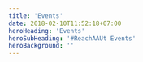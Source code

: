 ```yaml
---
title: 'Events'
date: 2018-02-10T11:52:18+07:00
heroHeading: 'Events'
heroSubHeading: '#ReachAAUt Events'
heroBackground: ''
---
```

